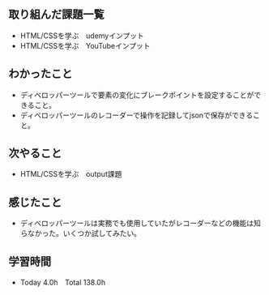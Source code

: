 ## 取り組んだ課題一覧  
- HTML/CSSを学ぶ　udemyインプット
- HTML/CSSを学ぶ　YouTubeインプット
## わかったこと
- ディベロッパーツールで要素の変化にブレークポイントを設定することができること。
- ディベロッパーツールのレコーダーで操作を記録してjsonで保存ができること。
## 次やること  
- HTML/CSSを学ぶ　output課題
## 感じたこと  
- ディベロッパーツールは実務でも使用していたがレコーダーなどの機能は知らなかった。いくつか試してみたい。
## 学習時間  
- Today 4.0h　Total 138.0h
